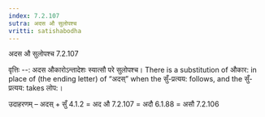 ```yaml
---
index: 7.2.107
sutra: अदस औ सुलोपश्च
vritti: satishabodha
---
```



 अदस औ सुलोपश्च 7.2.107 


वृत्तिः --: अदस औकारोऽन्तादेशः स्यात्सौ परे सुलोपश्च। There is a substitution of औकार: in place of (the ending letter) of “अदस्” when the सुँ-प्रत्यय: follows, and the सुँ-प्रत्यय: takes लोप:। 


उदाहरणम् – अदस् + सुँ 4.1.2 = अद औ 7.2.107 = अदौ 6.1.88 = असौ 7.2.106 


